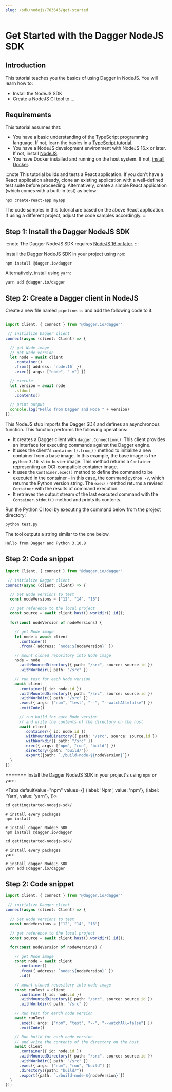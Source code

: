 ```yaml
---
slug: /sdk/nodejs/783645/get-started
---
```


# Get Started with the Dagger NodeJS SDK

## Introduction

This tutorial teaches you the basics of using Dagger in NodeJS. You will learn how to:

- Install the NodeJS SDK
- Create a NodeJS CI tool to ...

## Requirements

This tutorial assumes that:

- You have a basic understanding of the TypeScript programming language. If not, learn the basics in a [TypeScript tutorial](https://www.typescriptlang.org/docs/handbook/typescript-from-scratch.html).
- You have a NodeJS development environment with NodeJS 16.x or later. If not, install [NodeJS](https://nodejs.org/en/download/).
- You have Docker installed and running on the host system. If not, [install Docker](https://docs.docker.com/engine/install/).

:::note
This tutorial builds and tests a React application. If you don't have a React application already, clone an existing application with a well-defined test suite before proceeding. Alternatively, create a simple React application (which comes with a built-in test) as below:

```shell
npx create-react-app myapp
```

The code samples in this tutorial are based on the above React application. If using a different project, adjust the code samples accordingly.
:::

## Step 1: Install the Dagger NodeJS SDK

:::note
The Dagger NodeJS SDK requires [NodeJS 16 or later](https://nodejs.org/en/download/).
:::

Install the Dagger NodeJS SDK in your project using `npm`:

```shell
npm install @dagger.io/dagger
```

Alternatively, install using `yarn`:

```shell
yarn add @dagger.io/dagger
```

## Step 2: Create a Dagger client in NodeJS

Create a new file named `pipeline.ts` and add the following code to it.

```typescript file=snippets/get-started/step1/pipeline.ts
```

```typescript
import Client, { connect } from "@dagger.io/dagger"

 // initialize Dagger client
connect(async (client: Client) => {

  // get Node image
  // get Node version
  let node = await client
    .container()
    .from({ address: `node:16` })
    .exec({ args: ["node", "-v"] })

  // execute
  let version = await node
    .stdout
    .contents()

  // print output
  console.log("Hello from Dagger and Node " + version)
});
```

This NodeJS stub imports the Dagger SDK and defines an asynchronous function. This function performs the following operations:

- It creates a Dagger client with `dagger.Connection()`. This client provides an interface for executing commands against the Dagger engine.
- It uses the client's `container().from_()` method to initialize a new container from a base image. In this example, the base image is the `python:3.10-slim-buster` image. This method returns a `Container` representing an OCI-compatible container image.
- It uses the `Container.exec()` method to define the command to be executed in the container - in this case, the command `python -V`, which returns the Python version string. The `exec()` method returns a revised `Container` with the results of command execution.
- It retrieves the output stream of the last executed command with the `Container.stdout()` method and prints its contents.

Run the Python CI tool by executing the command below from the project directory:

```shell
python test.py
```

The tool outputs a string similar to the one below.

```shell
Hello from Dagger and Python 3.10.8
```



## Step 2: Code snippet

```typescript
import Client, { connect } from "@dagger.io/dagger"

 // initialize Dagger client
connect(async (client: Client) => {

  // Set Node versions to test
  const nodeVersions = ["12", "14", "16"]

  // get reference to the local project
  const source = await client.host().workdir().id();

  for(const nodeVersion of nodeVersions) {

    // get Node image
    let node = await client
      .container()
      .from({ address: `node:${nodeVersion}` })

    // mount cloned repository into Node image
    node = node
      .withMountedDirectory({ path: "/src", source: source.id })
      .withWorkdir({ path: "/src" })

    // run test for each Node version
    await client
      .container({ id: node.id })
      .withMountedDirectory({ path: "/src", source: source.id })
      .withWorkdir({ path: "/src" })
      .exec({ args: ["npm", "test", "--", "--watchAll=false"] })
      .exitCode()

      // run build for each Node version
      // and write the contents of the directory on the host
      await client
        .container({ id: node.id })
        .withMountedDirectory({ path: "/src", source: source.id })
        .withWorkdir({ path: "/src" })
        .exec({ args: ["npm", "run", "build"] })
        .directory({path: "build/"})
        .export({path: `./build-node-${nodeVersion}`})
  }
});

```
=======
Install the Dagger NodeJS SDK in your project's using `npm or yarn`:

<Tabs
defaultValue="npm"
values={[
{label: 'Npm', value: 'npm'},
{label: 'Yarn', value: 'yarn'},
]}>

<TabItem value="npm">

```shell
cd gettingstarted-nodejs-sdk/

# install every packages
npm install

# install dagger NodeJS SDK
npm install @dagger.io/dagger
```

</TabItem>

<TabItem value="yarn">

```shell
cd gettingstarted-nodejs-sdk/

# install every packages
yarn

# install dagger NodeJS SDK
yarn add @dagger.io/dagger
```

</TabItem>

</Tabs>

## Step 2: Code snippet

```typescript
import Client, { connect } from "@dagger.io/dagger"

 // initialize Dagger client
connect(async (client: Client) => {

  // Set Node versions to test
  const nodeVersions = ["12", "14", "16"]

  // get reference to the local project
  const source = await client.host().workdir().id();

  for(const nodeVersion of nodeVersions) {

    // get Node image
    const node = await client
      .container()
      .from({ address: `node:${nodeVersion}` })
      .id()

    // mount cloned repository into node image
    const runTest = client
      .container({ id: node.id })
      .withMountedDirectory({ path: "/src", source: source.id })
      .withWorkdir({ path: "/src" })

    // Run test for earch node version
    await runTest
      .exec({ args: ["npm", "test", "--", "--watchAll=false"] })
      .exitCode()

    // Run build for each node version
    // and write the contents of the directory on the host
    await client
      .container({ id: node.id })
      .withMountedDirectory({ path: "/src", source: source.id })
      .withWorkdir({ path: "/src" })
      .exec({ args: ["npm", "run", "build"] })
      .directory({path: "build/"})
      .export({path: `./build-node-${nodeVersion}`})
  }
});
```
